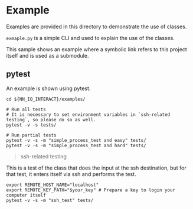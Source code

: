# Example

Examples are provided in this directory to demonstrate the use of classes.

`exmaple.py` is a simple CLI and used to explain the use of the classes.

This sample shows an example where a symbolic link refers to this project itself and is used as a submodule.

## pytest

An example is shown using pytest.

```shell
cd ${NN_IO_INTERACT}/examples/

# Run all tests
# It is necessary to set environment variables in `ssh-related testing`, so please do so as well.
pytest -v -s tests/

# Run partial tests
pytest -v -s -m "simple_process_test and easy" tests/
pytest -v -s -m "simple_process_test and hard" tests/
```

> ssh-related testing

This is a test of the class that does the input at the ssh destination, but for that test, it enters itself via ssh and performs the test.

```shell
export REMOTE_HOST_NAME="localhost"
export REMOTE_KEY_PATH="$your_key" # Prepare a key to login your computer itself
pytest -v -s -m "ssh_test" tests/
```
